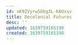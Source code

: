 ```yaml
---
id: nK9ZVyrw56bg3L-K6Uxsv
title: Decolonial Futures
desc: ''
updated: 1639759165198
created: 1639759165198
---
```


